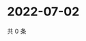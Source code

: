 # 2022-07-02

共 0 条

<!-- BEGIN WEIBO -->
<!-- 最后更新时间 Sat Jul 02 2022 02:21:09 GMT+0800 (China Standard Time) -->

<!-- END WEIBO -->
